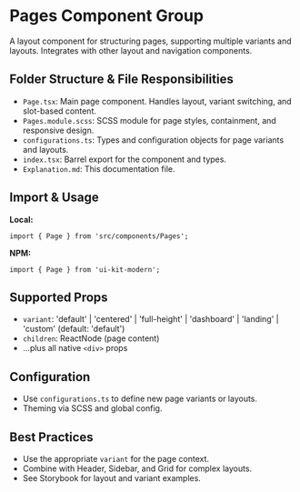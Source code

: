 # Pages Component Group

A layout component for structuring pages, supporting multiple variants and layouts. Integrates with other layout and navigation components.

## Folder Structure & File Responsibilities

- `Page.tsx`: Main page component. Handles layout, variant switching, and slot-based content.
- `Pages.module.scss`: SCSS module for page styles, containment, and responsive design.
- `configurations.ts`: Types and configuration objects for page variants and layouts.
- `index.tsx`: Barrel export for the component and types.
- `Explanation.md`: This documentation file.

## Import & Usage

**Local:**

```tsx
import { Page } from 'src/components/Pages';
```

**NPM:**

```tsx
import { Page } from 'ui-kit-modern';
```

## Supported Props

- `variant`: 'default' | 'centered' | 'full-height' | 'dashboard' | 'landing' | 'custom' (default: 'default')
- `children`: ReactNode (page content)
- ...plus all native `<div>` props

## Configuration

- Use `configurations.ts` to define new page variants or layouts.
- Theming via SCSS and global config.

## Best Practices

- Use the appropriate `variant` for the page context.
- Combine with Header, Sidebar, and Grid for complex layouts.
- See Storybook for layout and variant examples.
